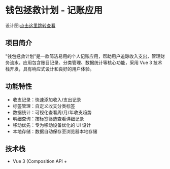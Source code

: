 # 钱包拯救计划 - 记账应用

设计图:[点击这里跳转查看](设计图.pdf)

## 项目简介

"钱包拯救计划"是一款简洁易用的个人记账应用，帮助用户追踪收入支出，管理财务流水。应用包含账目记录、分类管理、数据统计等核心功能，采用 Vue 3 技术栈开发，具有响应式设计和良好的用户体验。

## 功能特性

- 收支记录：快速添加收入/支出记录
- 标签管理：自定义收支分类标签
- 数据统计：可视化查看周/月/年收支趋势
- 明细查询：按标签筛选查看详细记录
- 移动优先：专为移动设备优化的 UI 设计
- 本地存储：数据自动保存至浏览器本地存储

## 技术栈

- Vue 3 (Composition API + <script setup>)
- Pinia (状态管理)
- Vue Router (路由)
- ECharts (数据可视化)
- Tailwind CSS (实用工具类 CSS)

## 项目结构

```text
src/
├── assets/ # 静态资源
├── components/ # 公共组件
│ ├── Common/ # 通用组件
│ ├── CreateBills/ # 创建账单相关组件
│ ├── EditBills/ # 编辑管理相关组件
│ ├── HomeView/ # 首页相关组件
│ └── ReadBills/ # 查看账单相关组件
├── stores/ # Pinia 状态管理
│ └── data.js # 应用数据 store
├── views/ # 页面视图
├── App.vue # 根组件
├── main.js # 应用入口
└── router/ # 路由配置
```

## 安装与运行

1. 克隆仓库：

```bash
git clone https://github.com/karnoliu25/coin-hero.git
cd coin-hero
```

2. 安装依赖：

```bash
npm install
```

3. 启动开发服务器：

```bash
npm run dev
```

4. 生产构建

```bash
npm run build
```

构建产物将生成在 dist/ 目录下。

## 使用说明

1. 首页：查看当前余额、总收入、总支出和最近记录
2. 记一笔：添加新的收入或支出记录
3. 看账单：查看统计图表和详细记录
4. 编辑：管理账目记录和标签分类

## 贡献指南

欢迎提交 Issue 和 Pull Request。提交前请确保：

代码风格与现有代码一致

通过 ESLint 检查

为新功能添加相应测试

## 许可证

MIT License

## 联系方式

如有任何问题或建议，请联系：

开发者：Karnoliu

Email：Karnoliu@163.com

**温馨提示**：本应用使用浏览器本地存储保存数据，清除浏览器缓存会导致数据丢失，重要数据请自行备份。
